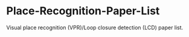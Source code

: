 # Place-Recognition-Paper-List
Visual place recognition (VPR)/Loop closure detection (LCD) paper list.
